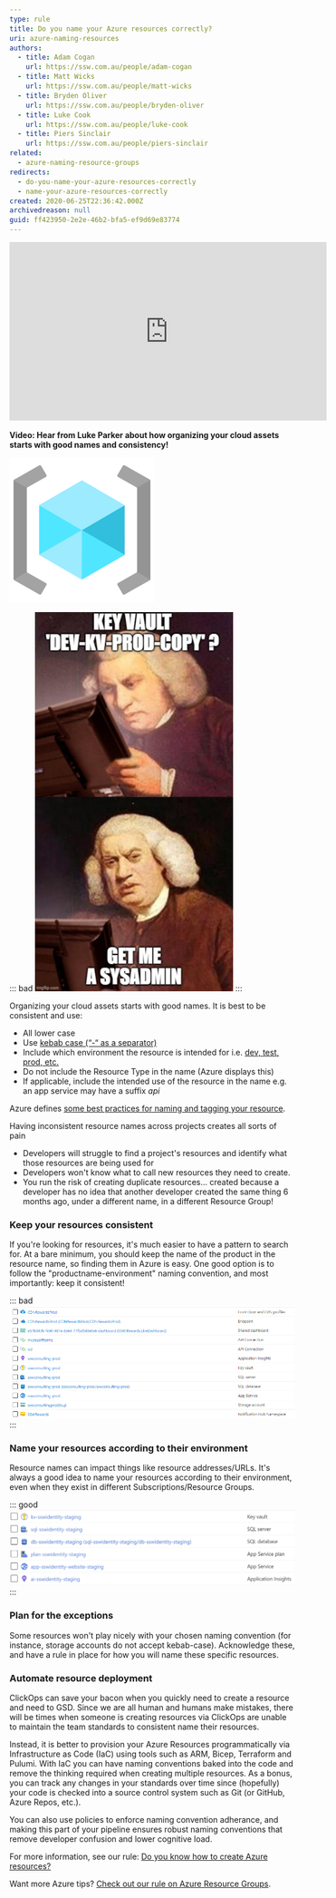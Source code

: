 ```yaml
---
type: rule
title: Do you name your Azure resources correctly?
uri: azure-naming-resources
authors:
  - title: Adam Cogan
    url: https://ssw.com.au/people/adam-cogan
  - title: Matt Wicks
    url: https://ssw.com.au/people/matt-wicks
  - title: Bryden Oliver
    url: https://ssw.com.au/people/bryden-oliver
  - title: Luke Cook
    url: https://ssw.com.au/people/luke-cook
  - title: Piers Sinclair
    url: https://ssw.com.au/people/piers-sinclair
related:
  - azure-naming-resource-groups
redirects:
  - do-you-name-your-azure-resources-correctly
  - name-your-azure-resources-correctly
created: 2020-06-25T22:36:42.000Z
archivedreason: null
guid: ff423950-2e2e-46b2-bfa5-ef9d69e83774
---
```

<iframe width="560" height="315" src="https://www.youtube.com/embed/sFpcaDicRlA" title="YouTube video player" frameborder="0" allow="accelerometer; autoplay; clipboard-write; encrypted-media; gyroscope; picture-in-picture" allowfullscreen></iframe>

**Video: Hear from Luke Parker about how organizing your cloud assets starts with good names and consistency!**

![](icon-naming-azure.png)

::: bad
![The scariest resource name you can find](kv-bad-name.jpg)
:::

Organizing your cloud assets starts with good names. It is best to be consistent and use:

* All lower case 
* Use [kebab case (“-“ as a separator)](https://www.ssw.com.au/rules/use-dashes-in-urls)
* Include which environment the resource is intended for i.e. [dev, test, prod, etc.](https://www.ssw.com.au/rules/do-you-have-separate-development-testing-and-production-environments)
* Do not include the Resource Type in the name (Azure displays this)
* If applicable, include the intended use of the resource in the name e.g. an app service may have a suffix *api*

<!--endintro-->

Azure defines [some best practices for naming and tagging your resource](https://docs.microsoft.com/en-us/azure/cloud-adoption-framework/ready/azure-best-practices/naming-and-tagging).

Having inconsistent resource names across projects creates all sorts of pain 

* Developers will struggle to find a project's resources and identify what those resources are being used for
* Developers won't know what to call new resources they need to create.
* You run the risk of creating duplicate resources... created because a developer has no idea that another developer created the same thing 6 months ago, under a different name, in a different Resource Group!

### Keep your resources consistent

If you're looking for resources, it's much easier to have a pattern to search for. At a bare minimum, you should keep the name of the product in the resource name, so finding them in Azure is easy. One good option is to follow the "productname-environment" naming convention, and most importantly: keep it consistent!

::: bad
![Bad Example - Inconsistent resource names. Do these belong to the same product?](bad-azure-name-example-1.png)
:::

### Name your resources according to their environment

Resource names can impact things like resource addresses/URLs. It's always a good idea to name your resources according to their environment, even when they exist in different Subscriptions/Resource Groups.

::: good
![Good Example - Consistent names, using lowercase letters and specifying the environment. Easy to find, and easy to manage!](better-example.png)
:::

### Plan for the exceptions

Some resources won't play nicely with your chosen naming convention (for instance, storage accounts do not accept kebab-case). Acknowledge these, and have a rule in place for how you will name these specific resources.

### Automate resource deployment

ClickOps can save your bacon when you quickly need to create a resource and need to GSD. Since we are all human and humans make mistakes, there will be times when someone is creating resources via ClickOps are unable to maintain the team standards to consistent name their resources.

Instead, it is better to provision your Azure Resources programmatically via Infrastructure as Code (IaC) using tools such as ARM, Bicep, Terraform and Pulumi. With IaC you can have naming conventions baked into the code and remove the thinking required when creating multiple resources. As a bonus, you can track any changes in your standards over time since (hopefully) your code is checked into a source control system such as Git (or GitHub, Azure Repos, etc.).

You can also use policies to enforce naming convention adherance, and making this part of your pipeline ensures robust naming conventions that remove developer confusion and lower cognitive load.

For more information, see our rule: [Do you know how to create Azure resources?](https://www.ssw.com.au/rules/azure-resources-creating)

Want more Azure tips? [Check out our rule on Azure Resource Groups](https://www.ssw.com.au/rules/azure-naming-resource-groups).